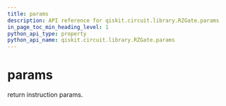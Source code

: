 ```yaml
---
title: params
description: API reference for qiskit.circuit.library.RZGate.params
in_page_toc_min_heading_level: 1
python_api_type: property
python_api_name: qiskit.circuit.library.RZGate.params
---
```


# params

return instruction params.

